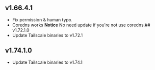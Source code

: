 ## v1.66.4.1
- Fix permission & human typo.
- Coredns works
**Notice**
No need update if you're not use coredns.## v1.72.1.0
- Update Tailscale binaries to v1.72.1
## v1.74.1.0
- Update Tailscale binaries to v1.74.1
